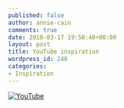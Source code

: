 ```yaml
---
published: false
author: annie-cain
comments: true
date: 2010-03-17 19:50:40+00:00
layout: post
title: YouTube inspiration
wordpress_id: 248
categories:
- Inspiration
---
```


[![YouTube](images/thumbnails/flash-logo.jpg)](http://www.youtube.com/watch?v=-XwJe2SkDVs)
